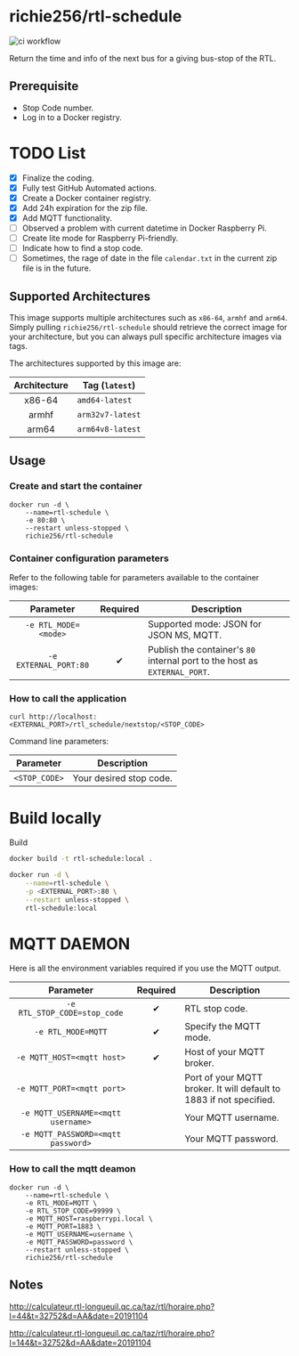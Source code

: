 # richie256/rtl-schedule

![ci workflow](https://github.com/richie256/rtl-schedule/workflows/Docker%20Images%20CI/badge.svg)

Return the time and info of the next bus for a giving bus-stop of the RTL.

## Prerequisite

- Stop Code number.
- Log in to a Docker registry.

# TODO List

- [x] Finalize the coding.
- [x] Fully test GitHub Automated actions.
- [x] Create a Docker container registry.
- [x] Add 24h expiration for the zip file.
- [x] Add MQTT functionality.
- [ ] Observed a problem with current datetime in Docker Raspberry Pi.
- [ ] Create lite mode for Raspberry Pi-friendly.
- [ ] Indicate how to find a stop code.
- [ ] Sometimes, the rage of date in the file `calendar.txt` in the current zip file is in the future.

## Supported Architectures

This image supports multiple architectures such as `x86-64`, `armhf` and `arm64`. Simply pulling `richie256/rtl-schedule` should retrieve the correct image for your architecture, but you can always pull specific architecture images via tags.

The architectures supported by this image are:

| Architecture | Tag (`latest`) |
| :----: | --- |
| x86-64 | `amd64-latest` |
| armhf | `arm32v7-latest` |
| arm64 | `arm64v8-latest` |

## Usage

### Create and start the container

```
docker run -d \
    --name=rtl-schedule \
    -e 80:80 \
    --restart unless-stopped \
    richie256/rtl-schedule
```

### Container configuration parameters

Refer to the following table for parameters available to the container images:

|       Parameter       | Required | Description |
|:---------------------:| --- | --- |
| `-e RTL_MODE=<mode>`  | | Supported mode: JSON for JSON MS, MQTT. |
| `-e EXTERNAL_PORT:80` | <div align="center">✔</div> | Publish the container's `80` internal port to the host as `EXTERNAL_PORT`. |


### How to call the application

`curl http://localhost:<EXTERNAL_PORT>/rtl_schedule/nextstop/<STOP_CODE>`

Command line parameters:

| Parameter | Description |
| :----: | --- |
| `<STOP_CODE>` | Your desired stop code.


# Build locally

Build
``` bash
docker build -t rtl-schedule:local .
```

``` bash
docker run -d \
    --name=rtl-schedule \
    -p <EXTERNAL_PORT>:80 \
    --restart unless-stopped \
    rtl-schedule:local
```

# MQTT DAEMON

Here is all the environment variables required if you use the MQTT output.

| Parameter | Required | Description |
| :----: | --- | --- |
| `-e RTL_STOP_CODE=stop_code` | <div align="center">✔</div> | RTL stop code. |
| `-e RTL_MODE=MQTT` | <div align="center">✔</div> | Specify the MQTT mode. |
| `-e MQTT_HOST=<mqtt host>` | <div align="center">✔</div> | Host of your MQTT broker. |
| `-e MQTT_PORT=<mqtt port>` | | Port of your MQTT broker. It will default to 1883 if not specified. |
| `-e MQTT_USERNAME=<mqtt username>` | | Your MQTT username. |
| `-e MQTT_PASSWORD=<mqtt password>` | | Your MQTT password. |

### How to call the mqtt deamon

```
docker run -d \
    --name=rtl-schedule \
    -e RTL_MODE=MQTT \
    -e RTL_STOP_CODE=99999 \
    -e MQTT_HOST=raspberrypi.local \
    -e MQTT_PORT=1883 \
    -e MQTT_USERNAME=username \
    -e MQTT_PASSWORD=password \
    --restart unless-stopped \
    richie256/rtl-schedule
```

## Notes

http://calculateur.rtl-longueuil.qc.ca/taz/rtl/horaire.php?l=44&t=32752&d=AA&date=20191104

http://calculateur.rtl-longueuil.qc.ca/taz/rtl/horaire.php?l=144&t=32752&d=AA&date=20191104

